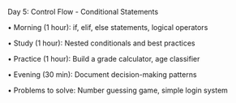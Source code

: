 Day 5: Control Flow - Conditional Statements

• Morning (1 hour): if, elif, else statements, logical operators

• Study (1 hour): Nested conditionals and best practices

• Practice (1 hour): Build a grade calculator, age classifier

• Evening (30 min): Document decision-making patterns

• Problems to solve: Number guessing game, simple login system
